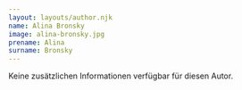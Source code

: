 ```yaml
---
layout: layouts/author.njk
name: Alina Bronsky
image: alina-bronsky.jpg
prename: Alina
surname: Bronsky
---
```

Keine zusätzlichen Informationen verfügbar für diesen Autor.
